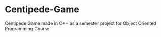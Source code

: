 # Centipede-Game
Centipede Game made in C++ as a semester project for Object Oriented Programming Course. 
